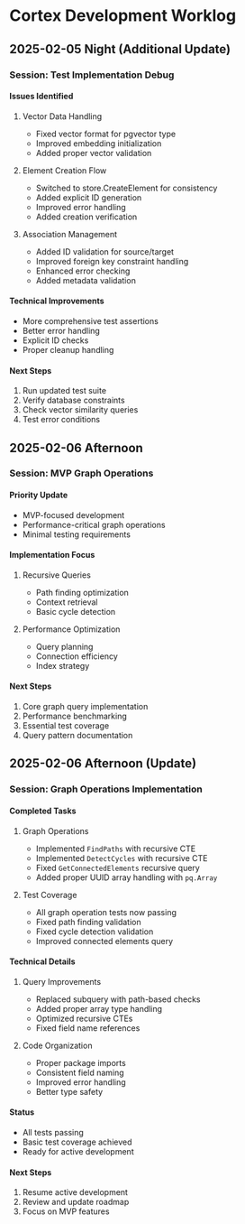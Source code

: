 # Cortex Development Worklog

## 2025-02-05 Night (Additional Update)
### Session: Test Implementation Debug

#### Issues Identified
1. Vector Data Handling
   - Fixed vector format for pgvector type
   - Improved embedding initialization
   - Added proper vector validation

2. Element Creation Flow
   - Switched to store.CreateElement for consistency
   - Added explicit ID generation
   - Improved error handling
   - Added creation verification

3. Association Management
   - Added ID validation for source/target
   - Improved foreign key constraint handling
   - Enhanced error checking
   - Added metadata validation

#### Technical Improvements
- More comprehensive test assertions
- Better error handling
- Explicit ID checks
- Proper cleanup handling

#### Next Steps
1. Run updated test suite
2. Verify database constraints
3. Check vector similarity queries
4. Test error conditions

## 2025-02-06 Afternoon
### Session: MVP Graph Operations

#### Priority Update
- MVP-focused development
- Performance-critical graph operations
- Minimal testing requirements

#### Implementation Focus
1. Recursive Queries
   - Path finding optimization
   - Context retrieval
   - Basic cycle detection

2. Performance Optimization
   - Query planning
   - Connection efficiency
   - Index strategy

#### Next Steps
1. Core graph query implementation
2. Performance benchmarking
3. Essential test coverage
4. Query pattern documentation

## 2025-02-06 Afternoon (Update)
### Session: Graph Operations Implementation

#### Completed Tasks
1. Graph Operations
   - Implemented `FindPaths` with recursive CTE
   - Implemented `DetectCycles` with recursive CTE
   - Fixed `GetConnectedElements` recursive query
   - Added proper UUID array handling with `pq.Array`

2. Test Coverage
   - All graph operation tests now passing
   - Fixed path finding validation
   - Fixed cycle detection validation
   - Improved connected elements query

#### Technical Details
1. Query Improvements
   - Replaced subquery with path-based checks
   - Added proper array type handling
   - Optimized recursive CTEs
   - Fixed field name references

2. Code Organization
   - Proper package imports
   - Consistent field naming
   - Improved error handling
   - Better type safety

#### Status
- All tests passing
- Basic test coverage achieved
- Ready for active development

#### Next Steps
1. Resume active development
2. Review and update roadmap
3. Focus on MVP features